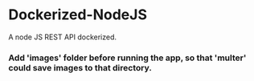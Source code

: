 # Dockerized-NodeJS
A node JS REST API dockerized.

### Add 'images' folder before running the app, so that 'multer' could save images to that directory.
